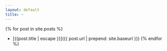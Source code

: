 ```yaml
---
layout: default
title: ~
---
```

{% for post in site.posts %}
- [{{post.title | escape }}]({{ post.url | prepend: site.baseurl }})
{% endfor %}
